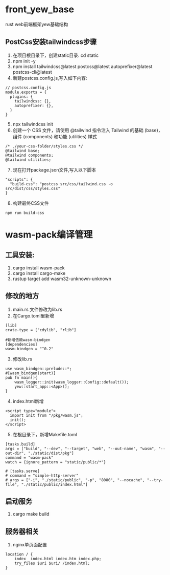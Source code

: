 # front_yew_base
rust web前端框架yew基础结构

## PostCss安装tailwindcss步骤
1. 在项目根目录下，创建static目录. cd static
2. npm init -y
3. npm install tailwindcss@latest postcss@latest autoprefixer@latest postcss-cli@latest
4. 新建postcss.config.js,写入如下内容:
```
// postcss.config.js
module.exports = {
  plugins: {
    tailwindcss: {},
    autoprefixer: {},
  }
}
```

5. npx tailwindcss init
6. 创建一个 CSS 文件，请使用 @tailwind 指令注入 Tailwind 的基础 (base)，组件 (components) 和功能 (utilities) 样式
```
/* ./your-css-folder/styles.css */
@tailwind base;
@tailwind components;
@tailwind utilities;
```
7. 现在打开package.json文件,写入以下脚本
```
"scripts": {
  "build-css": "postcss src/css/tailwind.css -o src/dist/css/styles.css"
}
```
8. 构建最终CSS文件
```
npm run build-css
```

# wasm-pack编译管理

## 工具安装:
1. cargo install wasm-pack
2. cargo install cargo-make
3. rustup target add wasm32-unknown-unknown

## 修改的地方
1. main.rs 文件修改为lib.rs
2. 在Cargo.toml里新增
  ```
  [lib]
  crate-type = ["cdylib", "rlib"]

  #新增依赖wasm-bindgen
  [dependencies]
  wasm-bindgen = "^0.2"
  ```
3. 修改lib.rs
  ```
  use wasm_bindgen::prelude::*;
  #[wasm_bindgen(start)]
  pub fn main(){
      wasm_logger::init(wasm_logger::Config::default());
      yew::start_app::<App>();
  }
  ```
4. index.html新增
  ```
  <script type="module">
    import init from "/pkg/wasm.js";
    init();
  </script>
  ```
5. 在根目录下，新增Makefile.toml
  ```
  [tasks.build]
  args = ["build", "--dev", "--target", "web", "--out-name", "wasm", "--out-dir", "./static/dist/pkg"]
  command = "wasm-pack"
  watch = {ignore_pattern = "static/public/*"}

  # [tasks.serve]
  # command = "simple-http-server"
  # args = ["-i", "./static/public", "-p", "8080", "--nocache", "--try-file", "./static/public/index.html"]
  ```
## 启动服务
1. cargo make build

## 服务器相关
1. nginx单页面配置
  ```
  location / {
      index  index.html index.htm index.php;
      try_files $uri $uri/ /index.html;
  }
  ```